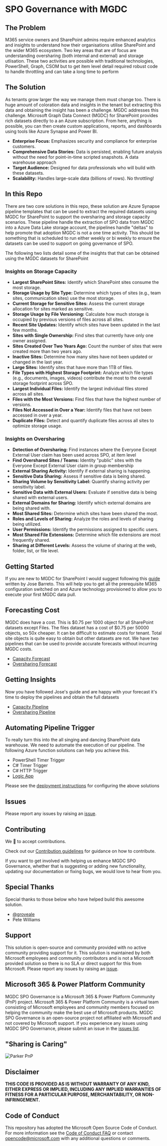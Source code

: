 # SPO Governance with MGDC

## The Problem
M365 service owners and SharePoint admins require enhanced analytics and insights to understand how their organisations utilise SharePoint and the wider M365 ecosystem. Two key areas that are of focus are understanding oversharing (both internal and external) and storage utlisation. These two activities are possible with traditional technologies, PowerShell, Graph, CSOM but to get item level detail required robust code to handle throttling and can take a long time to perform

## The Solution
 As tenants grow larger the way we manage them must change too. There is huge amount of coloration data and insights in the tenant but extracting this data and obtaining the insight has been a challenge. MGDC addresses this challenge. Microsoft Graph Data Connect (MGDC) for SharePoint provides rich datasets directly to a an Azure subscription. From here, anything is possible, you can then create custom applications, reports, and dashboards using tools like Azure Synapse and Power BI.

- **Enterprise Focus:** Emphasizes security and compliance for enterprise customers.
- **Comprehensive Data Stories:** Data is persisted, enabling future analysis without the need for point-in-time scripted snapshots. A data warehouse approach
- **Target Audience:** Designed for data professionals who will build with these datasets.
- **Scalability:** Handles large-scale data (billions of rows). No throttling!


## In this Repo

There are two core solutions in this repo, these solution are Azure Synapse pipeline templates that can be used to extract the required datasets using MGDC for SharePoint to support the oversharing and storage capacity scenarios. These pipeline handle the extraction of SPO data from MGDC into a Azure Data Lake storage account, the pipelines handle "deltas" to help promote that adoption MGDC is not a one time activity. This should be something that is scheduled to run either weekly or bi weekly to ensure the datasets can be used to support on going governance of SPO.

The following two lists detail some of the insights that that can be obtained using the MGDC datasets for SharePoint

### Insights on Storage Capacity

- **Largest SharePoint Sites:** Identify which SharePoint sites consume the most storage.
- **Storage Usage by Site Type:** Determine which types of sites (e.g., team sites, communication sites) use the most storage.
- **Current Storage for Sensitive Sites:** Assess the current storage allocation for sites marked as sensitive.
- **Storage Usage by File Versioning:** Calculate how much storage is occupied by previous versions of files across all sites.
- **Recent Site Updates:** Identify which sites have been updated in the last few months.
- **Sites with Single Ownership:** Find sites that currently have only one owner assigned.
- **Sites Created Over Two Years Ago:** Count the number of sites that were created more than two years ago.
- **Inactive Sites:** Determine how many sites have not been updated or changed in the last year.
- **Large Sites:** Identify sites that have more than 1TB of files.
- **File Types with Highest Storage Footprint:** Analyze which file types (e.g., documents, images, videos) contribute the most to the overall storage footprint across SPO.
- **Largest Individual Files:** Identify the largest individual files stored across all sites.
- **Files with the Most Versions:** Find files that have the highest number of versions.
- **Files Not Accessed in Over a Year:** Identify files that have not been accessed in over a year.
- **Duplicate Files:** Detect and quantify duplicate files across all sites to optimize storage usage.

### Insights on Oversharing

- **Detection of Oversharing:** Find instances where the Everyone Except External User claim has been used across SPO, at item level
- **Find Overshared Sites / Teams:** Identity "public" sites with the Everyone Except External User claim in group membership
- **External Sharing Activity:** Identify if external sharing is happening.
- **Sensitive Data Sharing:** Assess if sensitive data is being shared.
- **Sharing Volume by Sensitivity Label:** Quantify sharing activity per sensitivity label.
- **Sensitive Data with External Users:** Evaluate if sensitive data is being shared with external users.
- **External Domains for Sharing:** Identify which external domains are being shared with.
- **Most Shared Sites:** Determine which sites have been shared the most.
- **Roles and Levels of Sharing:** Analyze the roles and levels of sharing being utilized.
- **User Permissions:** Identify the permissions assigned to specific users.
- **Most Shared File Extensions:** Determine which file extensions are most frequently shared.
- **Sharing at Different Levels:** Assess the volume of sharing at the web, folder, list, or file level.


## Getting Started

If you are new to MGDC for SharePoint I would suggest following this [guide](https://techcommunity.microsoft.com/t5/microsoft-graph-data-connect-for/step-by-step-gather-a-detailed-dataset-on-sharepoint-sites-using/ba-p/4070563) written by Jose Barreto. This will help you to get all the prerequisite M365 configuration switched on and Azure technology provisioned to allow you to execute your first MGDC data pull.

## Forecasting Cost

MGDC does have a cost. This is $0.75 per 1000 object for all SharePoint datasets except Files. The files dataset has a cost of $0.75 per 50000 objects, so 50x cheaper. It can be difficult to estimate costs for tenant. Total site objects is quite easy to obtain but other datasets are not. We have two pipelines that can be used to provide accurate forecasts without incurring MGDC costs.

* [Capacity Forecast](storage/forecast)
* [Oversharing Forecast](oversharing/forecast)


## Getting Insights

Now you have followed Jose's guide and are happy with your forecast it's time to deploy the pipelines and obtain the full datasets

* [Capacity Pipeline](storage)
* [Oversharing Pipeline](oversharing)


## Automating Pipeline Trigger

To really turn this into the all singing and dancing SharePoint data warehouse. We need to automate the execution of our pipeline. The following Azure function solutions can help you achieve this.

* PowerShell Timer Trigger
* C# Timer Trigger
* C# HTTP Trigger
* [Logic App](utils/timer-trigger-logic-app/readme.md)

Please see the [deployment instructions](/utils/readme.md) for configuring the above solutions

## Issues

Please report any issues by raising an [issue](https://github.com/pnp/mgdc-spo-governance/issues/new/choose).

## Contributing

We 💖 to accept contributions.

Check out our [Contribution guidelines](/CONTRIBUTING.md) for guidance on how to contribute. 

If you want to get involved with helping us enhance MGDC SPO Governance, whether that is suggesting or adding new functionality, updating our documentation or fixing bugs, we would love to hear from you.

## Special Thanks

Special thanks to those below who have helped build this awesome solution.

- [@groveale](https://github.com/groveale)
- Pete Williams

## Support

This solution is open-source and community provided with no active community providing support for it. This solution is maintained by both Microsoft employees and community contributors and is not a Microsoft provided solution so there is no SLA or direct support for this from Microsoft. Please report any issues by raising an [issue](https://github.com/pnp/mgdc-spo-governance/issues/new/choose).

## Microsoft 365 & Power Platform Community

MGDC SPO Governance is a Microsoft 365 & Power Platform Community (PnP) project. Microsoft 365 & Power Platform Community is a virtual team consisting of Microsoft employees and community members focused on helping the community make the best use of Microsoft products. MGDC SPO Governance is an open-source project not affiliated with Microsoft and not covered by Microsoft support. If you experience any issues using MGDC SPO Governance, please submit an issue in the [issues list](https://github.com/pnp/mgdc-spo-governance/issues).

## "Sharing is Caring"

![Parker PnP](./docs/res/parker-pnp.png)

## Disclaimer

**THIS CODE IS PROVIDED AS IS WITHOUT WARRANTY OF ANY KIND, EITHER EXPRESS OR IMPLIED, INCLUDING ANY IMPLIED WARRANTIES OF FITNESS FOR A PARTICULAR PURPOSE, MERCHANTABILITY, OR NON-INFRINGEMENT.**

## Code of Conduct

This repository has adopted the Microsoft Open Source Code of Conduct. For more information see the [Code of Conduct FAQ](https://opensource.microsoft.com/codeofconduct/faq/) or contact opencode@microsoft.com with any additional questions or comments.



